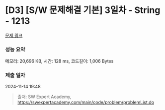 # [D3] [S/W 문제해결 기본] 3일차 - String - 1213 

[문제 링크](https://swexpertacademy.com/main/code/problem/problemDetail.do?contestProbId=AV14P0c6AAUCFAYi) 

### 성능 요약

메모리: 20,696 KB, 시간: 128 ms, 코드길이: 1,006 Bytes

### 제출 일자

2024-11-14 19:48



> 출처: SW Expert Academy, https://swexpertacademy.com/main/code/problem/problemList.do